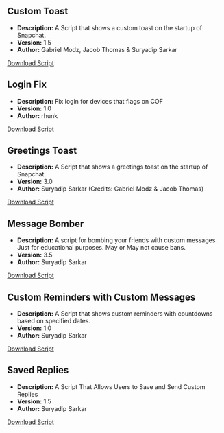 ## Custom Toast
- **Description:** A Script that shows a custom toast on the startup of Snapchat.
- **Version:** 1.5
- **Author:** Gabriel Modz, Jacob Thomas & Suryadip Sarkar

[Download Script](https://raw.githubusercontent.com/SE-Extended/Scripts/main/Scripts/custom_toast.js)

## Login Fix
- **Description:** Fix login for devices that flags on COF
- **Version:** 1.0
- **Author:** rhunk

[Download Script](https://raw.githubusercontent.com/SE-Extended/Scripts/main/Scripts/loginfix.js)

## Greetings Toast
- **Description:** A Script that shows a greetings toast on the startup of Snapchat.
- **Version:** 3.0
- **Author:** Suryadip Sarkar (Credits: Gabriel Modz & Jacob Thomas)

[Download Script](https://raw.githubusercontent.com/SE-Extended/Scripts/main/Scripts/greetings_toast.js)

## Message Bomber
- **Description:** A script for bombing your friends with custom messages. Just for educational purposes. May or May not cause bans.
- **Version:** 3.5
- **Author:** Suryadip Sarkar

[Download Script](https://raw.githubusercontent.com/SE-Extended/Scripts/main/Scripts/message_bomber.js)

## Custom Reminders with Custom Messages
- **Description:** A Script that shows custom reminders with countdowns based on specified dates.
- **Version:** 1.0
- **Author:** Suryadip Sarkar

[Download Script](https://raw.githubusercontent.com/SE-Extended/Scripts/main/Scripts/custom_reminders.js)

## Saved Replies
- **Description:** A Script That Allows Users to Save and Send Custom Replies
- **Version:** 1.5
- **Author:** Suryadip Sarkar

[Download Script](https://raw.githubusercontent.com/SE-Extended/Scripts/main/Scripts/saved_replies.js)
